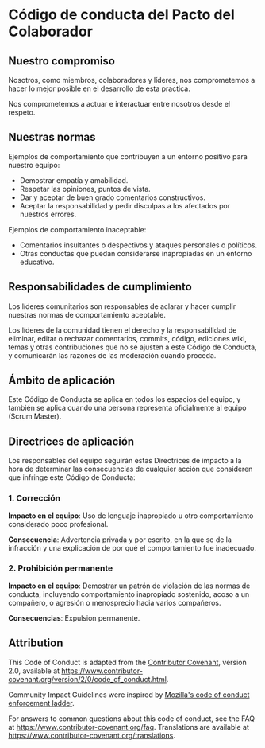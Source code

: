 # Código de conducta del Pacto del Colaborador

## Nuestro compromiso

Nosotros, como miembros, colaboradores y líderes, nos comprometemos a hacer lo mejor posible en el desarrollo de esta practica.

Nos comprometemos a actuar e interactuar entre nosotros desde el respeto.

## Nuestras normas

Ejemplos de comportamiento que contribuyen a un entorno positivo para nuestro equipo:

* Demostrar empatía y amabilidad.
* Respetar las opiniones, puntos de vista.
* Dar y aceptar de buen grado comentarios constructivos.
* Aceptar la responsabilidad y pedir disculpas a los afectados por nuestros errores.

Ejemplos de comportamiento inaceptable:

* Comentarios insultantes o despectivos y ataques personales o políticos.
* Otras conductas que puedan considerarse inapropiadas en un entorno educativo.

## Responsabilidades de cumplimiento

Los líderes comunitarios son responsables de aclarar y hacer cumplir nuestras normas de
comportamiento aceptable.

Los líderes de la comunidad tienen el derecho y la responsabilidad de eliminar, editar o rechazar
comentarios, commits, código, ediciones wiki, temas y otras contribuciones que no se ajusten a este Código de Conducta, y comunicarán las razones de las
moderación cuando proceda.

## Ámbito de aplicación

Este Código de Conducta se aplica en todos los espacios del equipo, y también se aplica cuando
una persona representa oficialmente al equipo (Scrum Master).

## Directrices de aplicación

Los responsables del equipo seguirán estas Directrices de impacto a la hora de determinar
las consecuencias de cualquier acción que consideren que infringe este Código de Conducta:

### 1. Corrección

**Impacto en el equipo**: Uso de lenguaje inapropiado u otro comportamiento considerado poco profesional.

**Consecuencia**: Advertencia privada y por escrito, en la que se de la infracción y una explicación de por qué el comportamiento fue inadecuado.

### 2. Prohibición permanente

**Impacto en el equipo**: Demostrar un patrón de violación de las normas de conducta, incluyendo comportamiento inapropiado sostenido,
acoso a un compañero, o agresión o menosprecio hacia varios compañeros.

**Consecuencias**: Expulsion permanente.

## Attribution

This Code of Conduct is adapted from the [Contributor Covenant][homepage],
version 2.0, available at
<https://www.contributor-covenant.org/version/2/0/code_of_conduct.html>.

Community Impact Guidelines were inspired by [Mozilla's code of conduct
enforcement ladder](https://github.com/mozilla/diversity).

[homepage]: https://www.contributor-covenant.org

For answers to common questions about this code of conduct, see the FAQ at
<https://www.contributor-covenant.org/faq>. Translations are available at
<https://www.contributor-covenant.org/translations>.
